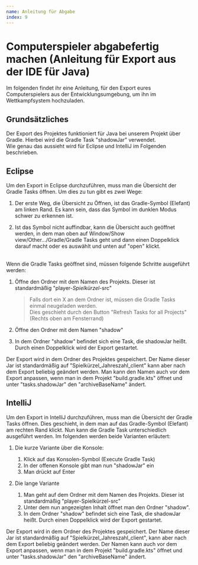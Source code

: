 ```yaml
---
name: Anleitung für Abgabe
index: 9
---
```


# Computerspieler abgabefertig machen (Anleitung für Export aus der IDE für Java)

Im folgenden findet ihr eine Anleitung, 
für den Export eures Computerspielers aus der Entwicklungsumgebung,
um ihn im Wettkampfsystem hochzuladen.

## Grundsätzliches
Der Export des Projektes funktioniert für Java bei unserem Projekt über Gradle. 
Hierbei wird die Gradle Task "shadowJar" verwendet. </br>
Wie genau das aussieht wird für Eclipse und IntelliJ im Folgenden beschrieben. 

## Eclipse
Um den Export in Eclipse durchzuführen, 
muss man die Übersicht der Gradle Tasks öffnen. 
Um dies zu tun gibt es zwei Wege:

1. Der erste Weg, die Übersicht zu Öffnen, 
   ist das Gradle-Symbol (Elefant) am linken Rand. 
   Es kann sein, dass das Symbol im dunklen Modus schwer zu erkennen ist.

2. Ist das Symbol nicht auffindbar, 
   kann die Übersicht auch geöffnet werden, 
   in dem man oben auf Window/Show view/Other.../Gradle/Gradle Tasks geht 
   und dann einen Doppelklick darauf macht oder es auswählt und unten auf "open" klickt.
   </br></br>
   
Wenn die Gradle Tasks geöffnet sind, müssen folgende Schritte ausgeführt werden:
1. Öffne den Ordner mit dem Namen des Projekts.
   Dieser ist standardmäßig "player-*Spielkürzel*-src"

   >Falls dort ein X an dem Ordner ist, müssen die Gradle Tasks einmal 
    neugeladen werden. </br> Dies geschieht durch den Button "Refresh Tasks for 
    all Projects" (Rechts oben am Fensterrand)

2. Öffne den Ordner mit dem Namen "shadow"

3. In dem Ordner "shadow" befindet sich eine Task, die shadowJar heißt. 
   Durch einen Doppelklick wird der Export gestartet.


Der Export wird in dem Ordner des Projektes gespeichert. 
Der Name dieser Jar ist standardmäßig auf "Spielkürzel_Jahreszahl_client" kann 
aber nach dem Export beliebig geändert werden. 
Man kann den Namen auch vor dem Export anpassen, 
wenn man in dem Projekt "build.gradle.kts" öffnet 
und unter "tasks.shadowJar" den "archiveBaseName" ändert.


## IntelliJ
Um den Export in IntelliJ durchzuführen, 
muss man die Übersicht der Gradle Tasks öffnen. 
Dies geschieht, in dem man auf das Gradle-Symbol (Elefant) am rechten Rand klickt. 
Nun kann die Gradle Task unterschiedlich ausgeführt werden. 
Im folgenden werden beide Varianten erläutert:

1. Die kurze Variante über die Konsole:
   1. Klick auf das Konsolen-Symbol (Execute Gradle Task)
   2. In der offenen Konsole gibt man nun "shadowJar" ein
   3. Man drückt auf Enter

2. Die lange Variante
   1. Man geht auf dem Ordner mit dem Namen des Projekts. 
      Dieser ist standardmäßig "player-Spielkürzel-src"
   2. Unter dem nun angezeigten Inhalt öffnet man den Ordner "shadow".
   3. In dem Ordner "shadow" befindet sich eine Task, die shadowJar heißt. 
      Durch einen Doppelklick wird der Export gestartet.

Der Export wird in dem Ordner des Projektes gespeichert.
Der Name dieser Jar ist standardmäßig auf "Spielkürzel_Jahreszahl_client", 
kann aber nach dem Export beliebig geändert werden. 
Der Namen kann auch vor dem Export anpassen, 
wenn man in dem Projekt "build.gradle.kts" öffnet 
und unter "tasks.shadowJar" den "archiveBaseName" ändert.
